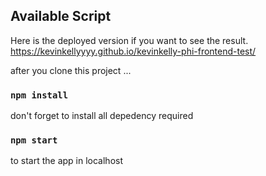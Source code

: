 ## Available Script

Here is the deployed version if you want to see the result.<br />
https://kevinkellyyyy.github.io/kevinkelly-phi-frontend-test/

after you clone this project ...
### `npm install`
don't forget to install all depedency required
### `npm start`
to start the app in localhost
